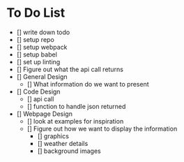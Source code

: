 # To Do List

- [] write down todo
- [] setup repo
- [] setup webpack
- [] setup babel
- [] set up linting
- [] Figure out what the api call returns
- [] General Design
    - [] What information do we want to present
- [] Code Design
    - [] api call
    - [] function to handle json returned
- [] Webpage Design
    - [] look at examples for inspiration
    - [] Figure out how we want to display the information
        - [] graphics
        - [] weather details
        - [] background images
